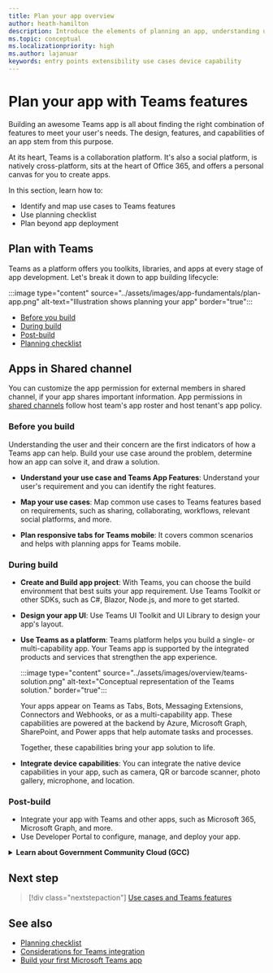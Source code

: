 ```yaml
---
title: Plan your app overview
author: heath-hamilton
description: Introduce the elements of planning an app, understanding use cases, app capabilities, and other Teams features.
ms.topic: conceptual
ms.localizationpriority: high
ms.author: lajanuar
keywords: entry points extensibility use cases device capability
---
```


# Plan your app with Teams features

Building an awesome Teams app is all about finding the right combination of features to meet your user's needs. The design, features, and capabilities of an app stem from this purpose.

At its heart, Teams is a collaboration platform. It's also a social platform, is natively cross-platform, sits at the heart of Office 365, and offers a personal canvas for you to create apps.

In this section, learn how to:

* Identify and map use cases to Teams features
* Use planning checklist
* Plan beyond app deployment

## Plan with Teams

Teams as a platform offers you toolkits, libraries, and apps at every stage of app development. Let's break it down to app building lifecycle:

:::image type="content" source="../assets/images/app-fundamentals/plan-app.png" alt-text="Illustration shows planning your app" border="true":::

* [Before you build](#before-you-build)
* [During build](#during-build)
* [Post-build](#post-build)
* [Planning checklist](../concepts/design/planning-checklist.md)

## Apps in Shared channel
You can customize the app permission for external members in shared channel, if your app shares important information. App permissions in [shared channels](~/concepts/build-and-test/shared-channels.md) follow host team's app roster and host tenant's app policy.

### Before you build

Understanding the user and their concern are the first indicators of how a Teams app can help. Build your use case around the problem, determine how an app can solve it, and draw a solution.

* **Understand your use case and Teams App Features**: Understand your user's requirement and you can identify the right features.

* **Map your use cases**: Map common use cases to Teams features based on requirements, such as sharing, collaborating, workflows, relevant social platforms, and more.

* **Plan responsive tabs for Teams mobile**: It covers common scenarios and helps with planning apps for Teams mobile.

### During build

* **Create and Build app project**: With Teams, you can choose the build environment that best suits your app requirement. Use Teams Toolkit or other SDKs, such as C#, Blazor, Node.js, and more to get started.

* **Design your app UI**: Use Teams UI Toolkit and UI Library to design your app's layout.

* **Use Teams as a platform**: Teams platform helps you build a single- or multi-capability app. Your Teams app is supported by the integrated products and services that strengthen the app experience.

    :::image type="content" source="../assets/images/overview/teams-solution.png" alt-text="Conceptual representation of the Teams solution." border="true":::

    Your apps appear on Teams as Tabs, Bots, Messaging Extensions, Connectors and Webhooks, or as a multi-capability app. These capabilities are powered at the backend by Azure, Microsoft Graph, SharePoint, and Power apps that help automate tasks and processes.

    Together, these capabilities bring your app solution to life.

* **Integrate device capabilities**: You can integrate the native device capabilities in your app, such as camera, QR or barcode scanner, photo gallery, microphone, and location.

### Post-build

* Integrate your app with Teams and other apps, such as Microsoft 365, Microsoft Graph, and more.
* Use Developer Portal to configure, manage, and deploy your app.

<details>
<summary><b>Learn about Government Community Cloud (GCC)</b></summary>

Government Community Cloud is a government focused copy of the commercial environment. Department of Defense (DOD) and Federal contractors must meet the stringent cybersecurity and compliance requirements. For this purpose, GCC-High was created to meet the needs of DOD and Federal contractors. GCC-High is a copy of the DOD cloud but exists in its own sovereign environment. The DOD cloud is built for the Department of Defense only.

The following table includes Teams features and availability for GCC, GCC-High, and DOD:

| Features   | GCC | GCC-High | DOD |
|-------------|---------|---|---|
| Teams owned apps as in internally developed apps | ✔️ App is enabled if it has GCC | ✔️ App is enabled if it has GCC-High | ✔️ App is enabled if it has DOD |
| Microsoft apps | ✔️ Microsoft apps compliant with GCC | ✔️ Microsoft apps compliant with GCC-High | ✔️ Microsoft apps compliant with DOD |
| 3P or third-party apps | ✔️ Third-party apps are available. Disabled by default and tenant admin use their own discretion to enable it. | ❌ | ❌ |
| Bots | ✔️ | ❌ | ❌ |
| Custom or Lob tab apps |  ✔️ | ✔️ | ✔️ |
| Sideloading apps | ✔️ | ❌ | ❌ |
| Custom or Lob bots | ✔️ | ❌ | ❌ |
| Custom messaging extensions | ❌ | ❌ | ❌ |
| Custom connectors | ❌ | ❌ | ❌ |

The following list helps to identify the availability of GCC, GCC-High, and DOD for the features:

* For third-party apps, see [web apps](../samples/integrating-web-apps.md) and [meeting app extensibility](../apps-in-teams-meetings/meeting-app-extensibility.md).
* For bots, see [build your first conversational bot for Teams](../get-started/first-app-bot.md), [designing your Teams bot](../bots/design/bots.md), [add bots to Microsoft Teams apps](../resources/bot-v3/bots-overview.md), and [bots in Teams](../bots/what-are-bots.md).
* For sideloading apps, see [enable your Teams app to be customized](../concepts/design/enable-app-customization.md), [distribute your Microsoft Teams app](../concepts/deploy-and-publish/apps-publish-overview.md), and [Upload your app in Teams](../concepts/deploy-and-publish/apps-upload.md).
* For custom connectors, see [create Office 365 connectors for Teams](../webhooks-and-connectors/how-to/connectors-creating.md).

</details>

## Next step

> [!div class="nextstepaction"]
> [Use cases and Teams features](design/understand-use-cases.md)

## See also

* [Planning checklist](../concepts/design/planning-checklist.md)
* [Considerations for Teams integration](../samples/integrating-web-apps.md)
* [Build your first Microsoft Teams app](../build-your-first-app/build-first-app-overview.md)
